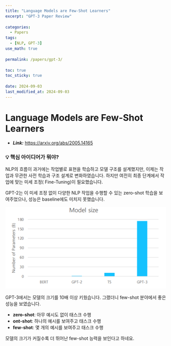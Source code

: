 ```yaml
---
title: "Language Models are Few-Shot Learners"
excerpt: "GPT-3 Paper Review"

categories:
  - Papers
tags:
  - [NLP, GPT-3]
use_math: true

permalink: /papers/gpt-3/

toc: true
toc_sticky: true

date: 2024-09-03
last_modified_at: 2024-09-03
---
```

# **Language Models are Few-Shot Learners**

- ***Link:*** https://arxiv.org/abs/2005.14165

### 💡 핵심 아이디어가 뭐야?  

NLP의 흐름이 과거에는 작업별로 표현을 학습하고 모델 구조를 설계했지만, 이제는 작업과 무관한 사전 학습과 구조 설계로 변화하였습니다. 하지만 여전히 최종 단계에서 작업에 맞는 미세 조정( Fine-Tuning)이 필요했습니다.

GPT-2는 이 미세 조정 없이 다양한 NLP 작업을 수행할 수 있는 zero-shot 학습을 보여주었으나, 성능은 baseline에도 미치지 못했습니다.

![image](/assets/images/posts_img/gpt-3/1.png)

GPT-3에서는 모델의 크기를 10배 이상 키웠습니다. 그랬더니 few-shot 분야에서 좋은 성능을 보였습니다.

- **zero-shot**: 아무 예시도 없이 태스크 수행
- **ont-shot**: 하나의 예시를 보여주고 태스크 수행
- **few-shot**: 몇 개의 예시를 보여주고 태스크 수행

모델의 크기가 커질수록 더 뛰어난 few-shot 능력을 보인다고 하네요.